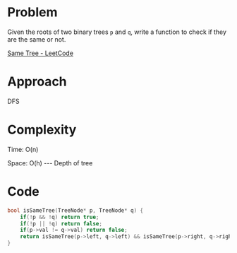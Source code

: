 # Problem

Given the roots of two binary trees `p` and `q`, write a function to check if they are the same or not.

[Same Tree - LeetCode](https://leetcode.com/problems/same-tree/description/?envType=study-plan-v2&envId=top-interview-150)

# Approach

DFS

# Complexity

Time: O(n)

Space: O(h)   --- Depth of tree

# Code

```c++
bool isSameTree(TreeNode* p, TreeNode* q) {
    if(!p && !q) return true;
    if(!p || !q) return false;
    if(p->val != q->val) return false;
    return isSameTree(p->left, q->left) && isSameTree(p->right, q->right);
}
```
